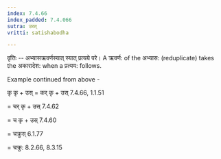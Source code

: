 ```yaml
---
index: 7.4.66
index_padded: 7.4.066
sutra: उरत्‌
vritti: satishabodha

---
```

वृत्तिः -- अभ्यासऋवर्णस्यात् स्यात् प्रत्यये परे। A ऋवर्ण: of the अभ्यास: (reduplicate) takes the अकारादेश: when a प्रत्यय: follows.


Example continued from above -


कृ कृ + उस् = कर् कृ + उस् 7.4.66, 1.1.51

= चर् कृ + उस् 7.4.62

= च कृ + उस् 7.4.60

= चक्रुस् 6.1.77

= चक्रु: 8.2.66, 8.3.15